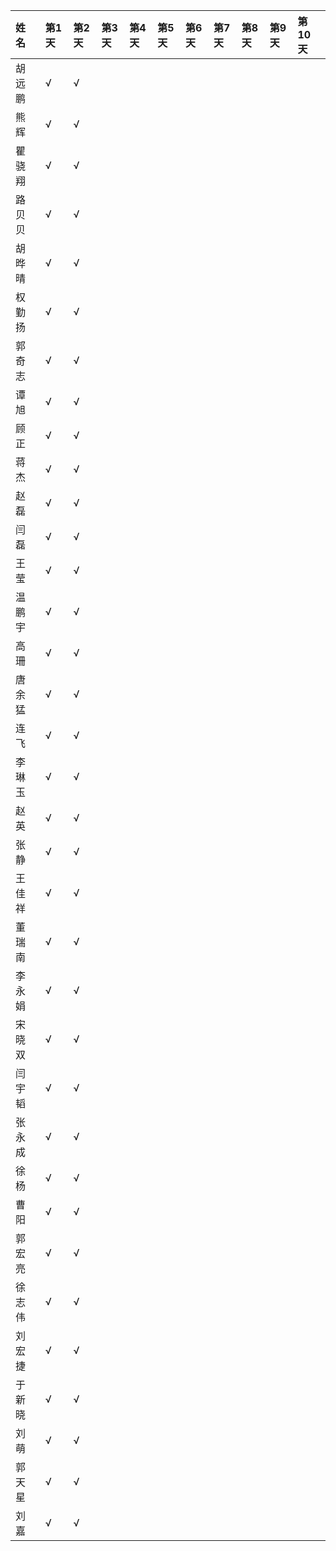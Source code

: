 <table>
  <thead>
    <tr>
      <th align="left">姓名</th>
      <th align="left">第1天</th>
      <th align="left">第2天</th>
      <th align="left">第3天</th>
      <th align="left">第4天</th>
      <th align="left">第5天</th>
      <th align="left">第6天</th>
      <th align="left">第7天</th>
      <th align="left">第8天</th>
      <th align="left">第9天</th>
      <th align="left">第10天</th>
    </tr>
  </thead>
  <tbody>
    <tr>
      <td align="left">胡远鹏</td>
      <td align="left">√</td>
      <td align="left" colspan="9">√</td>
    </tr>
    <tr>
      <td align="left">熊辉</td>
      <td align="left">√</td>
      <td align="left" colspan="9">√</td>
    </tr>
    <tr>
      <td align="left">瞿骁翔</td>
      <td align="left">√</td>
      <td align="left" colspan="9">√</td>
    </tr>
    <tr>
      <td align="left">路贝贝</td>
      <td align="left">√</td>
      <td align="left" colspan="9">√</td>
    </tr>
    <tr>
      <td align="left">胡晔晴</td>
      <td align="left">√</td>
      <td align="left" colspan="9">√</td>
    </tr>
    <tr>
      <td align="left">权勤扬</td>
      <td align="left">√</td>
      <td align="left" colspan="9">√</td>
    </tr>
    <tr>
      <td align="left">郭奇志</td>
      <td align="left">√</td>
      <td align="left" colspan="9">√</td>
    </tr>
    <tr>
      <td align="left">谭旭</td>
      <td align="left">√</td>
      <td align="left" colspan="9">√</td>
    </tr>
    <tr>
      <td align="left">顾正</td>
      <td align="left">√</td>
      <td align="left" colspan="9">√</td>
    </tr>
    <tr>
      <td align="left">蒋杰</td>
      <td align="left">√</td>
      <td align="left" colspan="9">√</td>
    </tr>
    <tr>
      <td align="left">赵磊</td>
      <td align="left">√</td>
      <td align="left" colspan="9">√</td>
    </tr>
    <tr>
      <td align="left">闫磊</td>
      <td align="left">√</td>
      <td align="left" colspan="9">√</td>
    </tr>
    <tr>
      <td align="left">王莹</td>
      <td align="left">√</td>
      <td align="left" colspan="9">√</td>
    </tr>
    <tr>
      <td align="left">温鹏宇</td>
      <td align="left">√</td>
      <td align="left" colspan="9">√</td>
    </tr>
    <tr>
      <td align="left">高珊</td>
      <td align="left">√</td>
      <td align="left" colspan="9">√</td>
    </tr>
    <tr>
      <td align="left">唐余猛</td>
      <td align="left">√</td>
      <td align="left" colspan="9">√</td>
    </tr>
    <tr>
      <td align="left">连飞</td>
      <td align="left">√</td>
      <td align="left" colspan="9">√</td>
    </tr>
    <tr>
      <td align="left">李琳玉</td>
      <td align="left">√</td>
      <td align="left" colspan="9">√</td>
    </tr>
    <tr>
      <td align="left">赵英</td>
      <td align="left">√</td>
      <td align="left" colspan="9">√</td>
    </tr>
    <tr>
      <td align="left">张静</td>
      <td align="left">√</td>
      <td align="left" colspan="9">√</td>
    </tr>
    <tr>
      <td align="left">王佳祥</td>
      <td align="left">√</td>
      <td align="left" colspan="9">√</td>
    </tr>
    <tr>
      <td align="left">董瑞南</td>
      <td align="left">√</td>
      <td align="left" colspan="9">√</td>
    </tr>
    <tr>
      <td align="left">李永娟</td>
      <td align="left">√</td>
      <td align="left" colspan="9">√</td>
    </tr>
    <tr>
      <td align="left">宋晓双</td>
      <td align="left">√</td>
      <td align="left" colspan="9">√</td>
    </tr>
    <tr>
      <td align="left">闫宇韬</td>
      <td align="left">√</td>
      <td align="left" colspan="9">√</td>
    </tr>
    <tr>
      <td align="left">张永成</td>
      <td align="left">√</td>
      <td align="left" colspan="9">√</td>
    </tr>
    <tr>
      <td align="left">徐杨</td>
      <td align="left">√</td>
      <td align="left" colspan="9">√</td>
    </tr>
    <tr>
      <td align="left">曹阳</td>
      <td align="left">√</td>
      <td align="left" colspan="9">√</td>
    </tr>
    <tr>
      <td align="left">郭宏亮</td>
      <td align="left">√</td>
      <td align="left" colspan="9">√</td>
    </tr>
    <tr>
      <td align="left">徐志伟</td>
      <td align="left">√</td>
      <td align="left" colspan="9">√</td>
    </tr>
    <tr>
      <td align="left">刘宏捷</td>
      <td align="left">√</td>
      <td align="left" colspan="9">√</td>
    </tr>
    <tr>
      <td align="left">于新晓</td>
      <td align="left">√</td>
      <td align="left" colspan="9">√</td>
    </tr>
    <tr>
      <td align="left">刘萌</td>
      <td align="left">√</td>
      <td align="left" colspan="9">√</td>
    </tr>
    <tr>
      <td align="left">郭天星</td>
      <td align="left">√</td>
      <td align="left" colspan="9">√</td>
    </tr>
    <tr>
      <td align="left">刘嘉</td>
      <td align="left">√</td>
      <td align="left" colspan="9">√</td>
    </tr>
  </tbody>
</table>